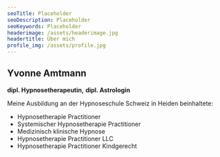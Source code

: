 ```yaml
---
seoTitle: Placeholder
seoDescription: Placeholder
seoKeywords: Placeholder
headerimage: /assets/headerimage.jpg
headertitle: Über mich
profile_img: /assets/profile.jpg
---
```


## Yvonne Amtmann
**dipl. Hypnosetherapeutin,**
**dipl. Astrologin**

Meine Ausbildung  an der Hypnoseschule Schweiz in Heiden beinhaltete:
* Hypnosetherapie Practitioner
* Systemischer Hypnosetherapie Practitioner
* Medizinisch klinische Hypnose
* Hypnosetherapie Practitioner LLC 
* Hypnosetherapie Practitioner Kindgerecht